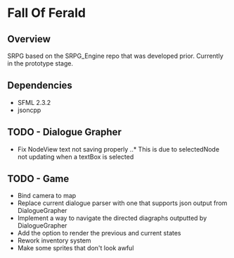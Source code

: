 Fall Of Ferald
==============

## Overview
SRPG based on the SRPG_Engine repo that was developed prior.
Currently in the prototype stage.

## Dependencies
* SFML 2.3.2
* jsoncpp

## TODO - Dialogue Grapher
* Fix NodeView text not saving properly
..* This is due to selectedNode not updating when a textBox is selected


## TODO - Game
* Bind camera to map
* Replace current dialogue parser with one that supports json output from
  DialogueGrapher
* Implement a way to navigate the directed diagraphs outputted by DialogueGrapher
* Add the option to render the previous and current states
* Rework inventory system
* Make some sprites that don't look awful
